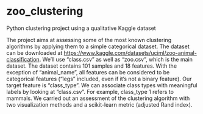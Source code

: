 # zoo_clustering
 Python clustering project using a qualitative Kaggle dataset
 
The project aims at assessing some of the most known clustering algorithms by applying them to a simple categorical dataset. The dataset can be downloaded at https://www.kaggle.com/datasets/uciml/zoo-animal-classification. We’ll use “class.csv” as well as “zoo.csv”, which is the main dataset. 
The dataset contains 101 samples and 18 features. With the exception of “animal_name”, all features can be considered to be categorical features (“legs” included, even if it’s not a binary feature). Our target feature is “class_type”. We can associate class types with meaningful labels by looking at “class.csv”. For example, class_type 1 refers to mammals. 
We carried out an assessment of the clustering algorithm with two visualization methods and a scikit-learn metric (adjusted Rand index). 
